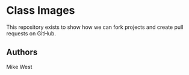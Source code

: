 # Class Images

This repository exists to show how we can fork projects and create pull requests on GitHub.

## Authors
Mike West
